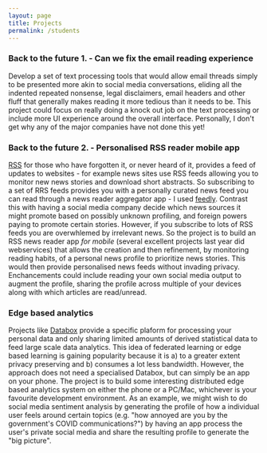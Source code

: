 ```yaml
---
layout: page
title: Projects
permalink: /students
---
```


### Back to the future 1. - Can we fix the email reading experience

Develop a set of text processing tools that would allow email threads simply to be presented more akin to social media conversations, eliding all the indented repeated nonsense, legal disclaimers, email headers and other fluff that generally makes reading it more tedious than it needs to be. This project could focus on really doing a knock out job on the text processing or include more UI experience around the overall interface. Personally, I don't get why any of the major companies have not done this yet! 

### Back to the future 2. - Personalised RSS reader mobile app

[RSS](https://en.wikipedia.org/wiki/RSS) for those who have forgotten it, or never heard of it, provides a feed of updates to websites - for example news sites use RSS feeds allowing you to monitor new news stories and download short abstracts. So subscribing to a set of RRS feeds provides you with a personally curated news feed you can read through a news reader aggregator app - I used [feedly](https://feedly.com). Contrast this with having a social media company decide which news sources it might promote based on possibly unknown profiling, and foreign powers paying to promote certain stories. However, if you subscribe to lots of RSS feeds you are overwhlemed by irrelevant news. So the project is to build an RSS news reader app _for mobile_ (several excellent projects last year did webservices) that allows the creation and then refinement, by monitoring reading habits, of a personal news profile to prioritize news stories. This would then provide personalised news feeds without invading privacy. Enchancements could include reading your own social media output to augment the profile, sharing the profile across multiple of your devices along with which articles are read/unread.

### Edge based analytics

Projects like [Databox](https://www.databoxproject.uk) provide a specific plaform for processing your personal data and only sharing limited amounts of derived statistical data to feed large scale data analytics. This idea of federated learning or edge based learning is gaining popularity because it is a) to a greater extent privacy preserving and b) consumes a lot less bandwidth. However, the approach does not need a specialised Databox, but can simply be an app on your phone. The project is to build some interesting distributed edge based analytics system on either the phone or a PC/Mac, whichever is your favourite development environment. As an example, we might wish to do social media sentiment analysis by generating the profile of how a individual user feels around certain topics (e.g. "how annoyed are you by the government's COVID communications?") by having an app process the user's private social media and share the resulting profile to generate the "big picture".








